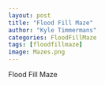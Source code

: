 ```yaml
---
layout: post
title: "Flood Fill Maze"
author: "Kyle Timmermans"
categories: FloodFillMaze
tags: [floodfillmaze]
image: Mazes.png
---
```


Flood Fill Maze
